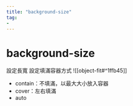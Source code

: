 ```yaml
---
title: "background-size"
tag: 
- 
---
```

# background-size
設定長寬
設定填滿容器方式
![[object-fit#^1ffb45]]
-   contain：不填滿，以最大大小放入容器
-   cover：左右填滿
-   auto

